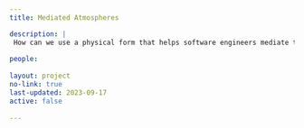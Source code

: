 ```yaml
---
title: Mediated Atmospheres

description: |
 How can we use a physical form that helps software engineers mediate their attention in an open work environment? To monitor their attentive state to help them regulate their emotions automatically? To communicate one's interruptibility to coworkers in a socially acceptable way? 
  
people: 
 
layout: project
no-link: true
last-updated: 2023-09-17
active: false
 
---
```

 
